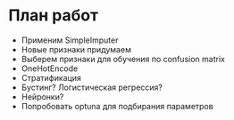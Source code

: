 # План работ

- Применим SimpleImputer
- Новые признаки придумаем
- Выберем признаки для обучения по confusion matrix
- OneHotEncode
- Стратификация
- Бустинг? Логистическая регрессия?
- Нейронки?
- Попробовать optuna для подбирания параметров
